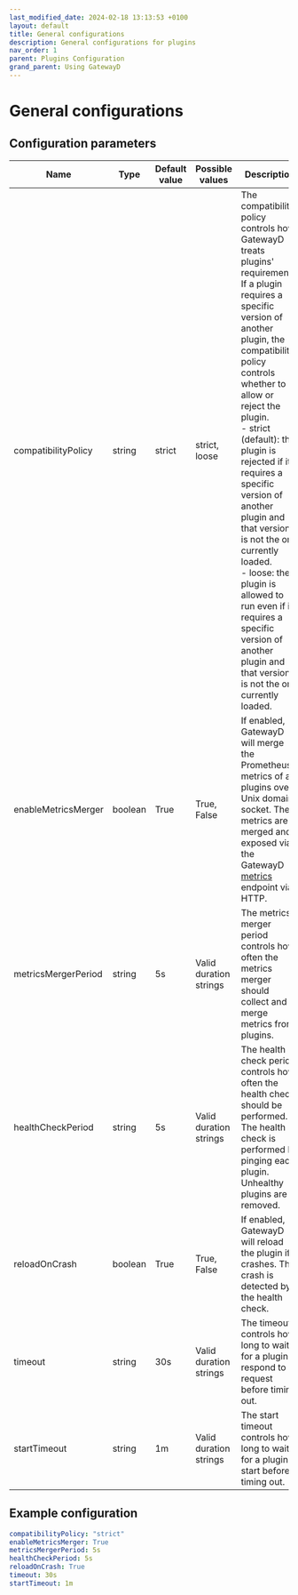 ```yaml
---
last_modified_date: 2024-02-18 13:13:53 +0100
layout: default
title: General configurations
description: General configurations for plugins
nav_order: 1
parent: Plugins Configuration
grand_parent: Using GatewayD
---
```


# General configurations

## Configuration parameters

| Name                | Type    | Default value | Possible values        | Description                                                                                                                                                                                                                                                                                                                                                                                                                                                                                                                |
| ------------------- | ------- | ------------- | ---------------------- | -------------------------------------------------------------------------------------------------------------------------------------------------------------------------------------------------------------------------------------------------------------------------------------------------------------------------------------------------------------------------------------------------------------------------------------------------------------------------------------------------------------------------- |
| compatibilityPolicy | string  | strict        | strict, loose          | The compatibility policy controls how GatewayD treats plugins' requirements. If a plugin requires a specific version of another plugin, the compatibility policy controls whether to allow or reject the plugin.<br/>- strict (default): the plugin is rejected if it requires a specific version of another plugin and that version is not the one currently loaded.<br/>- loose: the plugin is allowed to run even if it requires a specific version of another plugin and that version is not the one currently loaded. |
| enableMetricsMerger | boolean | True          | True, False            | If enabled, GatewayD will merge the Prometheus metrics of all plugins over Unix domain socket. The metrics are merged and exposed via the GatewayD [metrics](/global-configuration/metrics) endpoint via HTTP.                                                                                                                                                                                                                                                                                                             |
| metricsMergerPeriod | string  | 5s            | Valid duration strings | The metrics merger period controls how often the metrics merger should collect and merge metrics from plugins.                                                                                                                                                                                                                                                                                                                                                                                                             |
| healthCheckPeriod   | string  | 5s            | Valid duration strings | The health check period controls how often the health check should be performed. The health check is performed by pinging each plugin. Unhealthy plugins are removed.                                                                                                                                                                                                                                                                                                                                                      |
| reloadOnCrash       | boolean | True          | True, False            | If enabled, GatewayD will reload the plugin if it crashes. The crash is detected by the health check.                                                                                                                                                                                                                                                                                                                                                                                                                      |
| timeout             | string  | 30s           | Valid duration strings | The timeout controls how long to wait for a plugin to respond to a request before timing out.                                                                                                                                                                                                                                                                                                                                                                                                                              |
| startTimeout        | string  | 1m            | Valid duration strings | The start timeout controls how long to wait for a plugin to start before timing out.                                                                                                                                                                                                                                                                                                                                                                                                                                       |

## Example configuration

```yaml
compatibilityPolicy: "strict"
enableMetricsMerger: True
metricsMergerPeriod: 5s
healthCheckPeriod: 5s
reloadOnCrash: True
timeout: 30s
startTimeout: 1m
```
